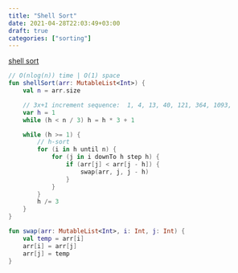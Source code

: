```yaml
---
title: "Shell Sort"
date: 2021-04-28T22:03:49+03:00
draft: true
categories: ["sorting"]
---
```


[shell sort](https://github.com/solairerove/algs4-leprosorium/blob/master/src/main/kotlin/com/github/solairerove/algs4/leprosorium/sorting/ShellSort.kt)

```kotlin
// O(nlog(n)) time | O(1) space
fun shellSort(arr: MutableList<Int>) {
    val n = arr.size

    // 3x+1 increment sequence:  1, 4, 13, 40, 121, 364, 1093,
    var h = 1
    while (h < n / 3) h = h * 3 + 1

    while (h >= 1) {
        // h-sort
        for (i in h until n) {
            for (j in i downTo h step h) {
                if (arr[j] < arr[j - h]) {
                    swap(arr, j, j - h)
                }
            }
        }
        h /= 3
    }
}

fun swap(arr: MutableList<Int>, i: Int, j: Int) {
    val temp = arr[i]
    arr[i] = arr[j]
    arr[j] = temp
}
```
